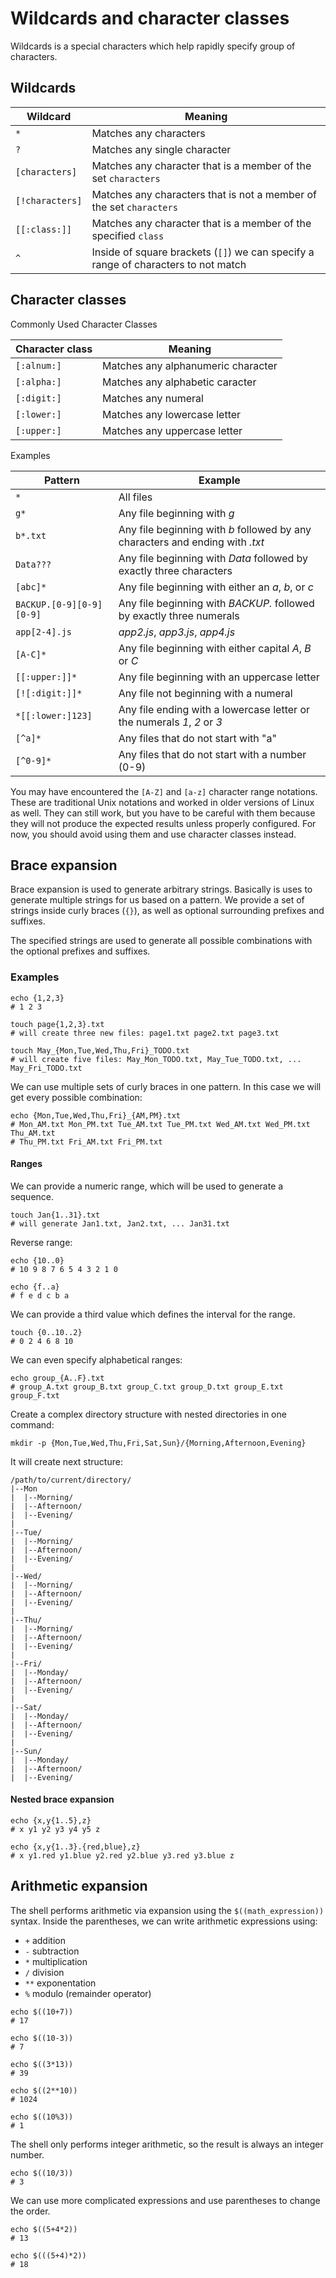 # Wildcards and character classes

Wildcards is a special characters which help rapidly specify group of characters.

## Wildcards

| Wildcard        | Meaning                                                                            |
|-----------------|------------------------------------------------------------------------------------|
| `*`             | Matches any characters                                                             |
| `?`             | Matches any single character                                                       |
| `[characters]`  | Matches any character that is a member of the set `characters`                     |
| `[!characters]` | Matches any characters that is not a member of the set `characters`                |
| `[[:class:]]`   | Matches any character that is a member of the specified `class`                    |
| `^`             | Inside of square brackets (`[]`) we can specify a range of characters to not match |

## Character classes

Commonly Used Character Classes

| Character class | Meaning |
|-----------------|---------|
| `[:alnum:]`     | Matches any alphanumeric character |
| `[:alpha:]`     | Matches any alphabetic caracter |
| `[:digit:]`     | Matches any numeral |
| `[:lower:]`     | Matches any lowercase letter |
| `[:upper:]`     | Matches any uppercase letter |

Examples

| Pattern                  | Example                                                                       |
|--------------------------|-------------------------------------------------------------------------------|
| `*`                      | All files                                                                     |
| `g*`                     | Any file beginning with *g*                                                   |
| `b*.txt`                 | Any file beginning with *b* followed by any characters and ending with *.txt* |
| `Data???`                | Any file beginning with *Data* followed by exactly three characters           |
| `[abc]*`                 | Any file beginning with either an *a*, *b*, or *c*                            |
| `BACKUP.[0-9][0-9][0-9]` | Any file beginning with *BACKUP.* followed by exactly three numerals          |
| `app[2-4].js`            | *app2.js*, *app3.js*, *app4.js*                                               |
| `[A-C]*`                 | Any file beginning with either capital *A*, *B* or *C*                        |
| `[[:upper:]]*`           | Any file beginning with an uppercase letter                                   |
| `[![:digit:]]*`          | Any file not beginning with a numeral                                         |
| `*[[:lower:]123]`        | Any file ending with a lowercase letter or the numerals *1*, *2* or *3*       |
| `[^a]*`                  | Any files that do not start with "a"                                          |
| `[^0-9]*`                | Any files that do not start with a number (0-9)                               |

You may have encountered the `[A-Z]` and `[a-z]` character range notations. These are
traditional Unix notations and worked in older versions of Linux as well. They can still
work, but you have to be careful with them because they will not produce the expected
results unless properly configured. For now, you should avoid using them and use
character classes instead.

## Brace expansion

Brace expansion is used to generate arbitrary strings. Basically is uses to generate
multiple strings for us based on a pattern. We provide a set of strings inside curly
braces (`{}`), as well as optional surrounding prefixes and suffixes.

The specified strings are used to generate all possible combinations with the optional
prefixes and suffixes.

### Examples

```shell
echo {1,2,3}
# 1 2 3
```

```shell
touch page{1,2,3}.txt
# will create three new files: page1.txt page2.txt page3.txt
```

```shell
touch May_{Mon,Tue,Wed,Thu,Fri}_TODO.txt
# will create five files: May_Mon_TODO.txt, May_Tue_TODO.txt, ... May_Fri_TODO.txt
```

We can use multiple sets of curly braces in one pattern. In this case we will get every
possible combination:

```shell
echo {Mon,Tue,Wed,Thu,Fri}_{AM,PM}.txt
# Mon_AM.txt Mon_PM.txt Tue_AM.txt Tue_PM.txt Wed_AM.txt Wed_PM.txt Thu_AM.txt
# Thu_PM.txt Fri_AM.txt Fri_PM.txt
```

#### Ranges

We can provide a numeric range, which will be used to generate a sequence.

```shell
touch Jan{1..31}.txt
# will generate Jan1.txt, Jan2.txt, ... Jan31.txt
```

Reverse range:

```shell
echo {10..0}
# 10 9 8 7 6 5 4 3 2 1 0

echo {f..a}
# f e d c b a
```

We can provide a third value which defines the interval for the range.

```shell
touch {0..10..2}
# 0 2 4 6 8 10
```

We can even specify alphabetical ranges:

```shell
echo group_{A..F}.txt
# group_A.txt group_B.txt group_C.txt group_D.txt group_E.txt group_F.txt
```

Create a complex directory structure with nested directories in one command:

```shell
mkdir -p {Mon,Tue,Wed,Thu,Fri,Sat,Sun}/{Morning,Afternoon,Evening}
```

It will create next structure:

```
/path/to/current/directory/
|--Mon
|  |--Morning/
|  |--Afternoon/
|  |--Evening/
|
|--Tue/
|  |--Morning/
|  |--Afternoon/
|  |--Evening/
|
|--Wed/
|  |--Morning/
|  |--Afternoon/
|  |--Evening/
|
|--Thu/
|  |--Morning/
|  |--Afternoon/
|  |--Evening/
|
|--Fri/
|  |--Monday/
|  |--Afternoon/
|  |--Evening/
|
|--Sat/
|  |--Monday/
|  |--Afternoon/
|  |--Evening/
|
|--Sun/
|  |--Monday/
|  |--Afternoon/
|  |--Evening/
```

#### Nested brace expansion

```shell
echo {x,y{1..5},z}
# x y1 y2 y3 y4 y5 z
```

```shell
echo {x,y{1..3}.{red,blue},z}
# x y1.red y1.blue y2.red y2.blue y3.red y3.blue z
```

## Arithmetic expansion

The shell performs arithmetic via expansion using the `$((math_expression))` syntax.
Inside the parentheses, we can write arithmetic expressions using:

* `+` addition
* `-` subtraction
* `*` multiplication
* `/` division
* `**` exponentation
* `%` modulo (remainder operator)

```shell
echo $((10+7))
# 17

echo $((10-3))
# 7

echo $((3*13))
# 39

echo $((2**10))
# 1024

echo $((10%3))
# 1
```

The shell only performs integer arithmetic, so the result is always an integer number.

```shell
echo $((10/3))
# 3
```

We can use more complicated expressions and use parentheses to change the order.

```shell
echo $((5+4*2))
# 13

echo $(((5+4)*2))
# 18
```
